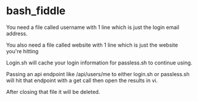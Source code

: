 # bash_fiddle

You need a file called username with 1 line which is just the login email address.

You also need a file called website with 1 line which is just the website you're hitting

Login.sh will cache your login information for passless.sh to continue using. 

Passing an api endpoint like /api/users/me to either login.sh or passless.sh will hit that endpoint with a get call then open the results in vi. 

After closing that file it will be deleted. 

